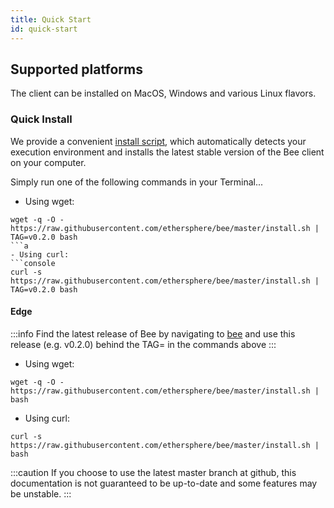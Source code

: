 ```yaml
---
title: Quick Start
id: quick-start
---
```


## Supported platforms

The client can be installed on MacOS, Windows and various Linux flavors.

### Quick Install

We provide a convenient [install script](https://github.com/ethersphere/bee/blob/637b67a8e0a2b15e707f510bb7f49aea4ef6c110/install.sh), which automatically detects your execution environment and installs the latest stable version of the Bee client on your computer.

Simply run one of the following commands in your Terminal...

- Using wget:
```console
wget -q -O - https://raw.githubusercontent.com/ethersphere/bee/master/install.sh | TAG=v0.2.0 bash
```a
- Using curl:
```console
curl -s https://raw.githubusercontent.com/ethersphere/bee/master/install.sh | TAG=v0.2.0 bash
```

#### Edge

:::info
Find the latest release of Bee by navigating to [bee](https://github.com/ethersphere/bee/releases/tag/) and use this release (e.g. v0.2.0) behind the TAG= in the commands above
:::

- Using wget:
 ```console
 wget -q -O - https://raw.githubusercontent.com/ethersphere/bee/master/install.sh | bash
 ```

 - Using curl:
 ```console
 curl -s https://raw.githubusercontent.com/ethersphere/bee/master/install.sh | bash
 ```

:::caution
If you choose to use the latest master branch at github, this documentation is not guaranteed to be up-to-date and some features may be unstable.
:::
